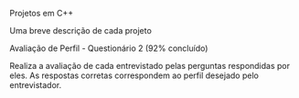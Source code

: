 Projetos em C++

Uma breve descrição de cada projeto


Avaliação de Perfil - Questionário 2 (92% concluído)

Realiza a avaliação de cada entrevistado pelas
perguntas respondidas por eles.
 As respostas corretas correspondem ao perfil
desejado pelo entrevistador.
